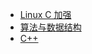 - [Linux C 加强](https://treelingleaf.github.io/LinuxC.doc/#/?id)
- [算法与数据结构](https://treelingleaf.github.io/data-structure/#/)
- [C++](https://treelingleaf.github.io/CPP.doc/#/)
